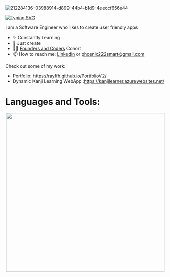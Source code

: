 ![212284136-03988914-d899-44b4-b1d9-4eeccf656e44](https://github.com/RayFFH/RayFFH/assets/57190209/8dc24410-41fa-4288-8b36-285c507f3e05)


<a href="https://www.linkedin.com/in/phoenixsmart"><img src="https://readme-typing-svg.herokuapp.com?font=Fira+Code&pause=1000&color=5800F7&random=false&width=435&lines=Here's+my+linkedin!" alt="Typing SVG" /></a>


<p align="left">I am a Software Engineer who likes to create user friendly apps</p>

- ✨ Constantly Learning
- 🌱 Just create
- 💁‍♂️ [Founders and Coders](https://www.foundersandcoders.com/learn/) Cohort
- 📫 How to reach me: [Linkedin](https://www.linkedin.com/in/phoenixsmart/) or phoenix222smart@gmail.com

<p align="left">Check out some of my work:</p>

* Portfolio: https://rayffh.github.io/PortfolioV2/
* Dynamic Kanji Learning WebApp :https://kanjilearner.azurewebsites.net/

# Languages and Tools:
<!--Languages and Tools Section-->       
<p align="center">
<img width="500px"  src="https://skillicons.dev/icons?i=py,js,html,css,react,nodejs,express,md,postgres,mongo,git,vscode,aws,flask,c,cs,cpp,dotnet,git,jquery,matlab,mysql,azure&perline=10"  />
</p>
<br />


